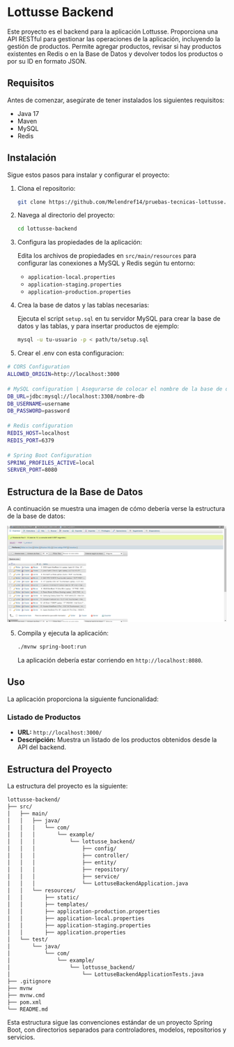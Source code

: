 # Lottusse Backend

Este proyecto es el backend para la aplicación Lottusse. Proporciona una API RESTful para gestionar las operaciones de la aplicación, incluyendo la gestión de productos. Permite agregar productos, revisar si hay productos existentes en Redis o en la Base de Datos y devolver todos los productos o por su ID en formato JSON.

## Requisitos

Antes de comenzar, asegúrate de tener instalados los siguientes requisitos:

- Java 17
- Maven
- MySQL
- Redis

## Instalación

Sigue estos pasos para instalar y configurar el proyecto:

1. Clona el repositorio:

    ```bash
    git clone https://github.com/Melendref14/pruebas-tecnicas-lottusse.git
    ```

2. Navega al directorio del proyecto:

    ```bash
    cd lottusse-backend
    ```

3. Configura las propiedades de la aplicación:

    Edita los archivos de propiedades en `src/main/resources` para configurar las conexiones a MySQL y Redis según tu entorno:

    - `application-local.properties`
    - `application-staging.properties`
    - `application-production.properties`

4. Crea la base de datos y las tablas necesarias:

    Ejecuta el script `setup.sql` en tu servidor MySQL para crear la base de datos y las tablas, y para insertar productos de ejemplo:

    ```bash
    mysql -u tu-usuario -p < path/to/setup.sql
    ```
5. Crear el .env con esta configuracion:
```bash
# CORS Configuration
ALLOWED_ORIGIN=http://localhost:3000

# MySQL configuration | Asegurarse de colocar el nombre de la base de datos que se creó en MySQL y el PORT que se configuró
DB_URL=jdbc:mysql://localhost:3308/nombre-db
DB_USERNAME=username
DB_PASSWORD=password

# Redis configuration
REDIS_HOST=localhost
REDIS_PORT=6379

# Spring Boot Configuration
SPRING_PROFILES_ACTIVE=local
SERVER_PORT=8080
```

## Estructura de la Base de Datos

A continuación se muestra una imagen de cómo debería verse la estructura de la base de datos:

![Estructura de la Base de Datos](./images/db_structure.png)

5. Compila y ejecuta la aplicación:

    ```bash
    ./mvnw spring-boot:run
    ```

    La aplicación debería estar corriendo en `http://localhost:8080`.

## Uso

La aplicación proporciona la siguiente funcionalidad:

### Listado de Productos

- **URL:** `http://localhost:3000/`
- **Descripción:** Muestra un listado de los productos obtenidos desde la API del backend.

## Estructura del Proyecto

La estructura del proyecto es la siguiente:

```
lottusse-backend/
├── src/
│   ├── main/
│   │   ├── java/
│   │   │   └── com/
│   │   │       └── example/
│   │   │           └── lottusse_backend/
│   │   │               ├── config/
│   │   │               ├── controller/
│   │   │               ├── entity/
│   │   │               ├── repository/
│   │   │               ├── service/
│   │   │               └── LottuseBackendApplication.java
│   │   └── resources/
│   │       ├── static/
│   │       ├── templates/
│   │       ├── application-production.properties
│   │       ├── application-local.properties
│   │       ├── application-staging.properties
│   │       ├── application.properties
│   └── test/
│       └── java/
│           └── com/
│               └── example/
│                   └── lottusse_backend/
│                       └── LottuseBackendApplicationTests.java
├── .gitignore
├── mvnw
├── mvnw.cmd
├── pom.xml
└── README.md
```

Esta estructura sigue las convenciones estándar de un proyecto Spring Boot, con directorios separados para controladores, modelos, repositorios y servicios.